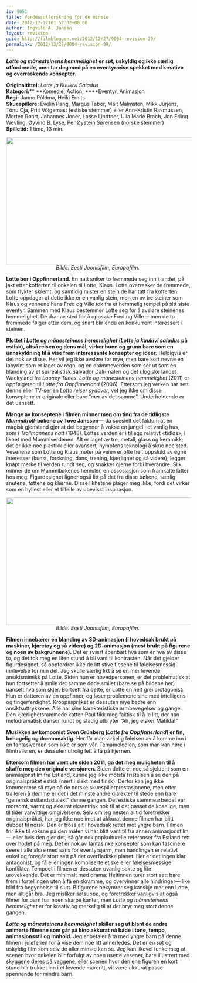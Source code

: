 ```yaml
---
id: 9051
title: Verdensutforskning for de minste
date: 2012-12-27T01:52:02+00:00
author: Ingvild A. Jansen
layout: revision
guid: http://filmbloggen.net/2012/12/27/9004-revision-39/
permalink: /2012/12/27/9004-revision-39/
---
```

**_Lotte og månesteinens hemmelighet_** **er søt, uskyldig og ikke særlig utfordrende, men tar deg med på en eventyrreise spekket med kreative og overraskende konsepter.<!--more-->**

**Originaltittel:** _Lotte ja Kuukivi Saladus_  
**Kategori:**** **Komedie, Action, ****Eventyr, Animasjon  
**Regi:** Janno Põldma, Heiki Ernits  
**Skuespillere:** Evelin Pang, Margus Tabor, Mait Malmsten, Mikk Jürjens, Tõnu Oja, Priit Võigemast (estiske stemmer) eller Ann-Kristin Rasmussen, Morten Røhrt, Johannes Joner, Lasse Lindtner, Ulla Marie Broch, Jon Erling Wevling, Øyvind B. Lyse, Per Øystein Sørensen (norske stemmer)  
**Spilletid:** 1 time, 13 min.

<p style="text-align: center">
  <a href="http://filmbloggen.net/2012/12/23/verdensutforskning-for-de-minste/lotte4/" rel="attachment wp-att-9011"><img class="aligncenter size-full wp-image-9011" src="http://filmbloggen.net/wp-content/uploads//2012/12/Lotte4.jpg" alt="" width="614" height="346" /></a><em>Bilde: Eesti Joonisfilm, Europafilm. </em>
</p>

**Lotte bor i Oppfinnerland.** En natt sniker to fremmede seg inn i landet, på jakt etter kofferten til onkelen til Lotte, Klaus. Lotte overrasker de fremmede, som flykter skremt, og samtidig mister en stein de har tatt fra kofferten. Lotte oppdager at dette ikke er en vanlig stein, men en av tre steiner som Klaus og vennene hans Fred og Ville tok fra et hemmelig tempel på sitt siste eventyr. Sammen med Klaus bestemmer Lotte seg for å avsløre steinenes hemmelighet. De drar av sted for å oppsøke Fred og Ville— men de to fremmede følger etter dem, og snart blir enda en konkurrent interessert i steinen.

**Plottet i _Lotte og månesteinens hemmelighet_ (_Lotte ja kuukivi saladus_ på estisk), altså reisen og dens mål, virker bunn og grunn bare som en unnskyldning til å vise frem interessante konsepter og ideer.** Heldigvis er det nok av disse. Her vil jeg ikke avsløre for mye, men bare kort nevne en labyrint som er laget av regn, og en drømmeverden som ser ut som en blanding av et surrealistisk Salvador Dalí-maleri og det ulogiske landet Wackyland fra _Looney Tunes_. _Lotte og månesteinens hemmelighet_ (2011) er oppfølgeren til _Lotte fra Oppfinnerland_ (2006). Ettersom jeg verken har sett denne eller TV-serien _Lotte reiser sydover_, vet jeg ikke om disse konseptene er originale eller bare ”mer av det samme”. Underholdende er det uansett.

**Mange av konseptene i filmen minner meg om ting fra de tidligste _Mummitroll_-bøkene av Tove Jansson**— da spesielt det faktum at en magisk gjenstand gjør at det begynner å vokse en jungel i et vanlig hus, som i _Trollmannens hatt_ (1948). Lottes verden er i tillegg relativt &laquo;tidløs&raquo;, i likhet med Mummiverdenen. Alt er laget av tre, metall, glass og keramikk; det er ikke noe plastikk eller avansert, nymotens teknologi å skue noe sted. Vesenene som Lotte og Klaus møter på veien er ofte helt oppslukt av egne interesser (kunst, forskning, dans, trening, kjærlighet og så videre), legger knapt merke til verden rundt seg, og snakker gjerne forbi hverandre. Slik minner de om Mummibøkenes hemuler, en assosiasjon som framkalte latter hos meg. Figurdesignet ligner også litt på det fra disse bøkene, særlig snutene, føttene og klærne. Disse likhetene plager meg ikke, fordi det virker som en hyllest eller et tilfelle av ubevisst inspirasjon.

<p style="text-align: center">
  <a href="http://filmbloggen.net/2012/12/23/verdensutforskning-for-de-minste/lotte3/" rel="attachment wp-att-9012"><img class="aligncenter size-full wp-image-9012" src="http://filmbloggen.net/wp-content/uploads//2012/12/Lotte3.jpg" alt="" width="614" height="346" /></a><em>Bilde: Eesti Joonisfilm, Europafilm. </em>
</p>

**Filmen innebærer en blanding av 3D-animasjon (i hovedsak brukt på maskiner, kjøretøy og så videre) og 2D-animasjon (mest brukt på figurene og noen av bakgrunnene).** Det er svært åpenbart hva som er hva av disse to, og det tok meg en liten stund å bli vant til kontrasten. Når det gjelder figurdesignet, så oppfordrer ikke de litt stive fjesene til følelsesmessig innlevelse for min del. Jeg skulle særlig likt å se en mer levende ansiktsmimikk på Lotte. Siden hun er hovedpersonen, er det problematisk at hun fortsetter å smile det samme døde smilet (bare se på bildene her) uansett hva som skjer. Bortsett fra dette, er Lotte en helt grei protagonist. Hun er datteren av en oppfinner, og løser problemene sine med intelligens og fingerferdighet. Kroppsspråket er dessuten mye bedre enn ansiktsuttrykkene. Alle har sine karakteristiske armbevegelser og gange. Den kjærlighetsrammede katten Paul fikk meg faktisk til å le litt, der han melodramatisk danser rundt og stadig utbryter ”Ah, jeg elsker Matilda!”

**Musikken av komponist Sven Grünberg (_Lotte fra Oppfinnerland)_ er fin, behagelig og drømmeaktig.** Her får man virkelig følelsen av å komme inn i en fantasiverden som ikke er som vår. Temamelodien, som man kan høre i filmtraileren, er dessuten utrolig lett å få på hjernen.

**Ettersom filmen har vært ute siden 2011, ga det meg muligheten til å skaffe meg den originale versjonen.** Siden dette er noe så sjeldent som en animasjonsfilm fra Estland, kunne jeg ikke motstå fristelsen å se den på originalspråket estisk (nært i slekt med finsk). Derfor kan jeg ikke kommentere så mye på de norske skuespillerprestasjonene, men etter traileren å dømme er det i det minste andre dialekter til stede enn bare ”generisk østlandsdialekt” denne gangen. Det estiske stemmearbeidet var morsomt, varmt og akkurat eksentrisk nok til at det passet de koselige, men til tider vanvittige omgivelsene. Selv om jeg nesten alltid foretrekker originalspråket, har jeg ikke noe imot at akkurat denne filmen har blitt dubbet til norsk. Den er tross alt i hovedsak rettet mot yngre barn. Filmen frir ikke til voksne på den måten vi har blitt vant til fra annen animasjonsfilm— eller hvis den gjør det, så går nok popkulturelle referanser fra Estland rett over hodet på meg. Det er nok av fantasirike konsepter som kan fascinere seere i alle aldre med sans for eventyrsjarm, men handlingen er relativt enkel og foregår stort sett på det overfladiske planet. Her er det ingen klar antagonist, og få eller ingen kompliserte etiske eller følelsesmessige konflikter. Tempoet i filmen er dessuten uvanlig sakte og lite urovekkende. Det er minimalt med drama: Heltinnen turer stort sett bare frem i fortellingen uten å få en skramme, og overvinner alle hindringer— like blid fra begynnelse til slutt. Bifigurene bekymrer seg kanskje mer enn Lotte, men alt går bra. Jeg misliker søtsuppe, og foretrekker vanligvis at også filmer for barn har noen skarpe kanter, men _Lotte og månesteinens hemmelighet_ er for kreativ og merkelig til at det bryr meg stort denne gangen.

**_Lotte og månesteinens hemmelighet_ skiller seg ut blant de andre animerte filmene som går på kino akkurat nå både i tone, tempo, animasjonsstil og innhold.** Jeg anbefaler å ta med yngre barn på denne filmen i juleferien for å vise dem noe litt annerledes. Det er en søt og uskyldig film som selv de aller minste kan se. Jeg kan likevel tenke meg at scenen hvor onkelen blir forfulgt av noen usette vesener, bare illustrert med skyggene deres på veggene, eller scenen hvor den ene figuren en kort stund blir trukket inn i et levende mareritt, vil være akkurat passe spennende for mindre barn.

<div class="video-shortcode">
</div>